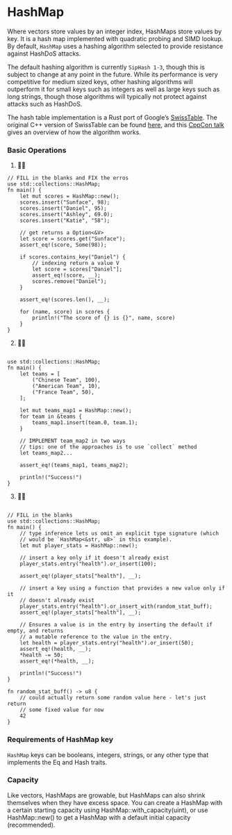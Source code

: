 # HashMap
Where vectors store values by an integer index, HashMaps store values by key. It is a hash map implemented with quadratic probing and SIMD lookup. By default, `HashMap` uses a hashing algorithm selected to provide resistance against HashDoS attacks.

The default hashing algorithm is currently `SipHash 1-3`, though this is subject to change at any point in the future. While its performance is very competitive for medium sized keys, other hashing algorithms will outperform it for small keys such as integers as well as large keys such as long strings, though those algorithms will typically not protect against attacks such as HashDoS.

The hash table implementation is a Rust port of Google’s [SwissTable](https://abseil.io/blog/20180927-swisstables). The original C++ version of SwissTable can be found [here](https://github.com/abseil/abseil-cpp/blob/master/absl/container/internal/raw_hash_set.h), and this [CppCon talk](https://www.youtube.com/watch?v=ncHmEUmJZf4) gives an overview of how the algorithm works.


### Basic Operations
1. 🌟🌟

```rust,editbale
// FILL in the blanks and FIX the erros
use std::collections::HashMap;
fn main() {
    let mut scores = HashMap::new();
    scores.insert("Sunface", 98);
    scores.insert("Daniel", 95);
    scores.insert("Ashley", 69.0);
    scores.insert("Katie", "58");

    // get returns a Option<&V>
    let score = scores.get("Sunface");
    assert_eq!(score, Some(98));

    if scores.contains_key("Daniel") {
        // indexing return a value V
        let score = scores["Daniel"];
        assert_eq!(score, __);
        scores.remove("Daniel");
    }

    assert_eq!(scores.len(), __);

    for (name, score) in scores {
        println!("The score of {} is {}", name, score)
    }
}
```

2. 🌟🌟
```rust,editable

use std::collections::HashMap;
fn main() {
    let teams = [
        ("Chinese Team", 100),
        ("American Team", 10),
        ("France Team", 50),
    ];

    let mut teams_map1 = HashMap::new();
    for team in &teams {
        teams_map1.insert(team.0, team.1);
    }

    // IMPLEMENT team_map2 in two ways
    // tips: one of the approaches is to use `collect` method
    let teams_map2...

    assert_eq!(teams_map1, teams_map2);

    println!("Success!")
}
```

3. 🌟🌟
```rust,editable

// FILL in the blanks
use std::collections::HashMap;
fn main() {
    // type inference lets us omit an explicit type signature (which
    // would be `HashMap<&str, u8>` in this example).
    let mut player_stats = HashMap::new();

    // insert a key only if it doesn't already exist
    player_stats.entry("health").or_insert(100);

    assert_eq!(player_stats["health"], __);

    // insert a key using a function that provides a new value only if it
    // doesn't already exist
    player_stats.entry("health").or_insert_with(random_stat_buff);
    assert_eq!(player_stats["health"], __);

    // Ensures a value is in the entry by inserting the default if empty, and returns
    // a mutable reference to the value in the entry.
    let health = player_stats.entry("health").or_insert(50);
    assert_eq!(health, __);
    *health -= 50;
    assert_eq!(*health, __);

    println!("Success!")
}

fn random_stat_buff() -> u8 {
    // could actually return some random value here - let's just return
    // some fixed value for now
    42
}
```

### Requirements of HashMap key
 `HashMap` keys can be booleans, integers, strings, or any other type that implements the Eq and Hash traits. 


### Capacity
Like vectors, HashMaps are growable, but HashMaps can also shrink themselves when they have excess space. You can create a HashMap with a certain starting capacity using HashMap::with_capacity(uint), or use HashMap::new() to get a HashMap with a default initial capacity (recommended).